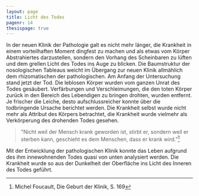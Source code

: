 ```yaml
---
layout: page
title: Licht des Todes
pagenr: 14
thesispage: true
---
```


In der neuen Klinik der Pathologie galt es nicht mehr länger, die Krankheit in einem vorteilhaften Moment dingfest zu machen und als etwas vom Körper Abstrahiertes darzustellen, sondern den Vorhang des Scheinbaren zu lüften und dem grellen Licht des Todes ins Auge zu blicken. Die Baumstruktur der nosologischen Tableaus weicht im Übergang zur neuen Klinik allmählich dem rhizomatischen der pathologischen. Am Anfang der Untersuchung stand jetzt der Tod. Die leblosen Körper wurden vom ganzen Unrat des Todes gesäubert. Verfärbungen und Verschleimungen, die den toten Körper zurück in den Bereich des Lebendigen zu bringen drohten, wurden entfernt. Je frischer die Leiche, desto aufschlussreicher konnte über die todbringende Ursache berichtet werden. Die Krankheit selbst wurde nicht mehr als Attribut des Körpers betrachtet, die Krankheit wurde vielmehr als Verkörperung des drohenden Todes gesehen.

>"Nicht weil der Mensch krank geworden ist, stirbt er, sondern weil er sterben kann, geschieht es dem Menschen, dass er krank wird."[^9]

Mit der Entwicklung der pathologischen Klinik konnte das Leben aufgrund des ihm innewohnenden Todes quasi von unten analysiert werden. Die Krankheit wurde so aus der Dunkelheit der Oberfläche ins Licht des Inneren des Todes geführt.

[^9]:
      Michel Foucault, Die Geburt der Klinik, S. 169
